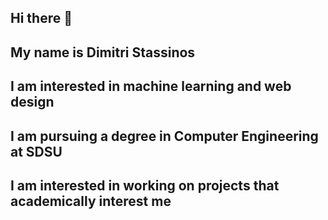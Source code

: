 ## Hi there 👋
## My name is Dimitri Stassinos
## I am interested in machine learning and web design
## I am pursuing a degree in Computer Engineering at SDSU
## I am interested in working on projects that academically interest me

<!--
**dsta33/dsta33** is a ✨ _special_ ✨ repository because its `README.md` (this file) appears on your GitHub profile.

Here are some ideas to get you started:

- 🔭 I’m currently working on ...
- 🌱 I’m currently learning ...
- 👯 I’m looking to collaborate on ...
- 🤔 I’m looking for help with ...
- 💬 Ask me about ...
- 📫 How to reach me: ...
- 😄 Pronouns: ...
- ⚡ Fun fact: ...
-->
